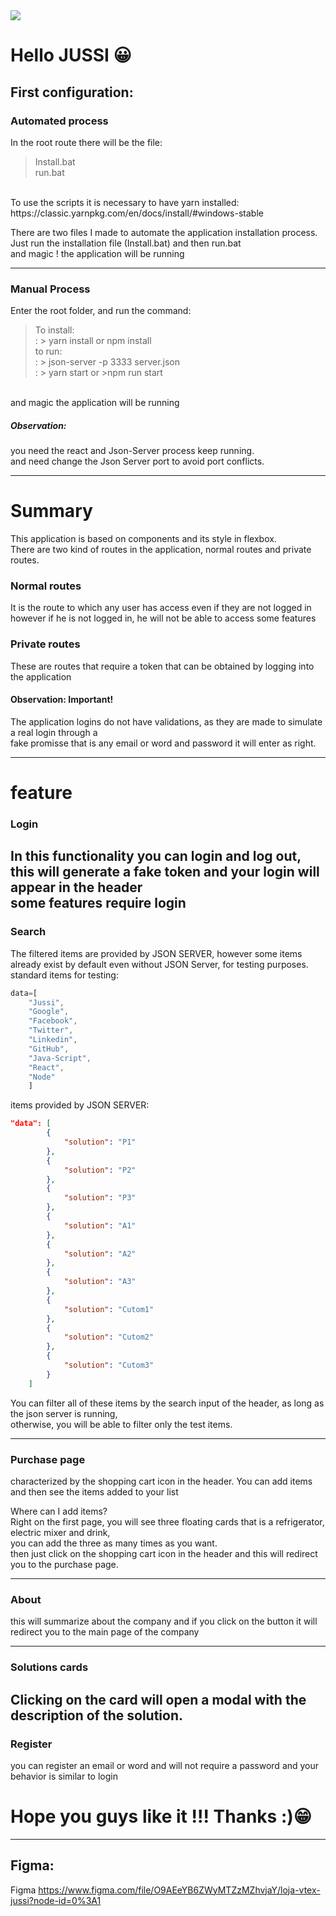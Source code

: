  <img src="https://lh3.googleusercontent.com/proxy/RKiPq6CfVGGD47fOrHEXuGPcoFo8GeGoSkBo0BuxyKfmJcTOSZQohpA9DaAyzsPJ1LiThF1P3Mi7qxc3gHNCiFw_q9jBTmsbZCLJQHokyquz79ScjDA4FNg">

# Hello JUSSI 😀
## First configuration:
### Automated process
In the root route there will be the file: <br/>
> Install.bat <br/>
> run.bat <br/>
<br/>
To use the scripts it is necessary to have yarn installed:<br/>
https://classic.yarnpkg.com/en/docs/install/#windows-stable

There are two files I made to automate the application installation process.<br/>
Just run the installation file (Install.bat) and then run.bat <br/>
and magic ! the application will be running
___
### Manual Process 
Enter the root folder, and run the command:<br/>
> To install: <br/>
> : > yarn install or  npm install <br/>
to run: <br/>
> : > json-server -p 3333 server.json <br/>
> : > yarn start or >npm run start <br/>
<br/>
and magic the application will be running

##### Observation: <br/>
you need the react and Json-Server process  keep running. <br/>
and need change the Json Server port to avoid port conflicts.

___
# Summary
This application is based on components and its style in flexbox.<br/>
There are two kind of routes in the application, normal routes and private routes.<br/>
### Normal routes
It is the route to which any user has access even if they are not logged in<br/>
however if he is not logged in, he will not be able to access some features<br/>
### Private routes
These are routes that require a token that can be obtained by logging into the application<br/>
#### Observation: <span color: red> Important! </span> <br/>
The application logins do not have validations, as they are made to simulate a real login through a <br/>
fake promisse that is any email or word and password it will enter as right.<br/>
___
# feature

### Login
In this functionality you can login and log out, this will generate a fake token and your login will appear in the header<br/>
some features require login<br/>
---
### Search
The filtered items are provided by JSON SERVER, however some items already exist by default even without JSON Server, for testing purposes.<br/>
standard items for testing: <br/>
```js
data=[
    "Jussi",
    "Google",
    "Facebook",
    "Twitter",
    "Linkedin",
    "GitHub",
    "Java-Script",
    "React",
    "Node"
    ]
```

items provided by JSON SERVER:<br/>
```json
"data": [
        {
            "solution": "P1"
        },
        {
            "solution": "P2"
        },
        {
            "solution": "P3"
        },
        {
            "solution": "A1"
        },
        {
            "solution": "A2"
        },
        {
            "solution": "A3"
        },
        {
            "solution": "Cutom1"
        },
        {
            "solution": "Cutom2"
        },
        {
            "solution": "Cutom3"
        }
    ]
```
You can filter all of these items by the search input of the header, as long as the json server is running, <br/>
otherwise, you will be able to filter only the test items.


---
### Purchase page
characterized by the shopping cart icon in the header. You can add items and then see the items added to your list <br/>

Where can I add items? <br/>
Right on the first page, you will see three floating cards that is a refrigerator, electric mixer and drink, <br/>
you can add the three as many times as you want. <br/>
then just click on the shopping cart icon in the header and this will redirect you to the purchase page.

---

### About
this will summarize about the company and if you click on the button it will redirect you to the main page of the company

---

### Solutions cards
Clicking on the card will open a modal with the description of the solution.
---

### Register
you can register an email or word and will not require a password and your behavior is similar to login


# Hope you guys like it !!! Thanks :)😁


---

## Figma:
Figma
https://www.figma.com/file/O9AEeYB6ZWyMTZzMZhvjaY/loja-vtex-jussi?node-id=0%3A1

